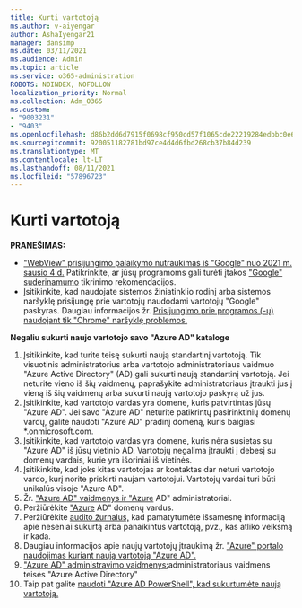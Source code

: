 ```yaml
---
title: Kurti vartotoją
ms.author: v-aiyengar
author: AshaIyengar21
manager: dansimp
ms.date: 03/11/2021
ms.audience: Admin
ms.topic: article
ms.service: o365-administration
ROBOTS: NOINDEX, NOFOLLOW
localization_priority: Normal
ms.collection: Adm_O365
ms.custom:
- "9003231"
- "9403"
ms.openlocfilehash: d86b2dd6d7915f0698cf950cd57f1065cde22219284edbbc0e64f3a5e69ff252
ms.sourcegitcommit: 920051182781bd97ce4d4d6fbd268cb37b84d239
ms.translationtype: MT
ms.contentlocale: lt-LT
ms.lasthandoff: 08/11/2021
ms.locfileid: "57896723"
---
```

# <a name="create-user"></a>Kurti vartotoją

**PRANEŠIMAS:**

- ["WebView" prisijungimo palaikymo nutraukimas iš "Google" nuo 2021 m. sausio 4 d.](https://docs.microsoft.com/azure/active-directory/external-identities/google-federation#deprecation-of-webview-sign-in-support) Patikrinkite, ar jūsų programoms gali turėti įtakos ["Google" suderinamumo](https://go.microsoft.com/fwlink/?linkid=2157323) tikrinimo rekomendacijos.
- Įsitikinkite, kad naudojate sistemos žiniatinklio rodinį arba sistemos naršyklę prisijungę prie vartotojų naudodami vartotojų "Google" paskyras. Daugiau informacijos žr. [Prisijungimo prie programos (-ų) naudojant tik "Chrome" naršyklę problemos.](https://docs.microsoft.com/office365/troubleshoot/miscellaneous/chrome-behavior-affects-applications)

**Negaliu sukurti naujo vartotojo savo "Azure AD" kataloge**

1. Įsitikinkite, kad turite teisę sukurti naują standartinį vartotoją. Tik visuotinis administratorius arba vartotojo administratoriaus vaidmuo "Azure Active Directory" (AD) gali sukurti naują standartinį vartotoją. Jei neturite vieno iš šių vaidmenų, paprašykite administratoriaus įtraukti jus į vieną iš šių vaidmenų arba sukurti naują vartotojo paskyrą už jus.
1. Įsitikinkite, kad vartotojo vardas yra domene, kuris patvirtintas jūsų "Azure AD". Jei savo "Azure AD" neturite patikrintų pasirinktinių domenų vardų, galite naudoti "Azure AD" pradinį domeną, kuris baigiasi *.onmicrosoft.com.
1. Įsitikinkite, kad vartotojo vardas yra domene, kuris nėra susietas su "Azure AD" iš jūsų vietinio AD. Vartotojų negalima įtraukti į debesį su domenų vardais, kurie yra išoriniai iš vietinės.
1. Įsitikinkite, kad joks kitas vartotojas ar kontaktas dar neturi vartotojo vardo, kurį norite priskirti naujam vartotojui. Vartotojų vardai turi būti unikalūs visoje "Azure AD".
1. Žr. ["Azure AD" vaidmenys ir "Azure](https://portal.azure.com/#blade/Microsoft_AAD_IAM/ActiveDirectoryMenuBlade/RolesAndAdministrators) AD" administratoriai.
1. Peržiūrėkite ["Azure](https://portal.azure.com/#blade/Microsoft_AAD_IAM/ActiveDirectoryMenuBlade/RolesAndAdministrators) AD" domenų vardus.
1. Peržiūrėkite [audito žurnalus,](https://portal.azure.com/#blade/Microsoft_AAD_IAM/ActiveDirectoryMenuBlade/RolesAndAdministrators) kad pamatytumėte išsamesnę informaciją apie neseniai sukurtą arba panaikintus vartotoją, pvz., kas atliko veiksmą ir kada.
1. Daugiau informacijos apie naujų vartotojų įtraukimą žr. ["Azure" portalo naudojimas kuriant naują vartotoją "Azure AD".](https://docs.microsoft.com/azure/active-directory/active-directory-users-create-azure-portal)
1. ["Azure AD" administravimo vaidmenys:](https://docs.microsoft.com/azure/active-directory/active-directory-assign-admin-roles)administratoriaus vaidmens teisės "Azure Active Directory"
1. Taip pat galite [naudoti "Azure AD PowerShell", kad sukurtumėte naują vartotoją.](https://docs.microsoft.com/powershell/module/azuread/new-azureaduser?view=azureadps-2.0)
